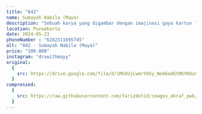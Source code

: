 ```yaml
---
title: "042"
name: Sumayah Nabila (Maya)
description: "Sebuah karya yang digambar dengan imajinasi gaya kartun lalu diwarnai menggunakan pensil, spidol hitam, spidol putih, dan krayon dengan teknik gradasi sehingga menciptakan harmoni pada perpaduan warna. Digambar pada bidang kertas HVS A4 berukuran 21,0 cm x 29,7 cm."
location: Purwakarta
date: 2024-05-23
phoneNumber : "6282311695745"
alt: "042 - Sumayah Nabila (Maya)"
price: "100.000"
instagram: "drawithmayy"
original:
  {
    src: https://drive.google.com/file/d/1MhXUjLwmrYbhy_Ne66adGtRKYKOu8GHG/view?usp=sharing,
  }
compressed:
  {
    src: https://raw.githubusercontent.com/farizdotid/images_ekraf_pwk/main/purwarupa/compressed/042_maya.jpg,
  }
---
```

